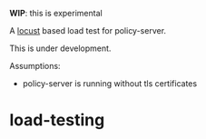 **WIP**: this is experimental

A [locust](https://locust.io/) based load test for policy-server.

This is under development.

Assumptions:

* policy-server is running without tls certificates
# load-testing
